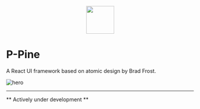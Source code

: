 <p style="text-align: center" >
    <img src="https://i.imgur.com/dlmwDxq.png" width="75px" />
    <h1 tyle="text-align: center" >P-Pine</h1>
</p>

A React UI framework based on atomic design by Brad Frost.

![hero](https://i.imgur.com/vgmwJvP.png)


---
** Actively under development **


